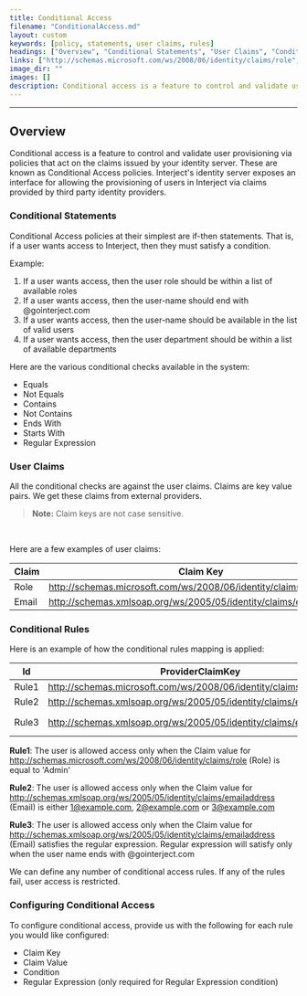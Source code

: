 ```yaml
---
title: Conditional Access
filename: "ConditionalAccess.md"
layout: custom
keywords: [policy, statements, user claims, rules]
headings: ["Overview", "Conditional Statements", "User Claims", "Conditional Rules", "Configuring Conditional Access"]
links: ["http://schemas.microsoft.com/ws/2008/06/identity/claims/role", "http://schemas.xmlsoap.org/ws/2005/05/identity/claims/emailaddress", "http://schemas.microsoft.com/ws/2008/06/identity/claims/role|Admin|Equals", "http://schemas.xmlsoap.org/ws/2005/05/identity/claims/emailaddress", "http://schemas.xmlsoap.org/ws/2005/05/identity/claims/emailaddress", "http://schemas.microsoft.com/ws/2008/06/identity/claims/role", "http://schemas.xmlsoap.org/ws/2005/05/identity/claims/emailaddress", "http://schemas.xmlsoap.org/ws/2005/05/identity/claims/emailaddress"]
image_dir: ""
images: []
description: Conditional access is a feature to control and validate user provisioning via policies that act on the claims issued by your identity server. These are known as Conditional Access policies. Interject's identity server exposes an interface for allowing the provisioning of users in Interject via claims provided by third party identity providers.
---
```

* * *

## Overview

Conditional access is a feature to control and validate user provisioning via policies that act on the claims issued by your identity server. These are known as Conditional Access policies. Interject's identity server exposes an interface for allowing the provisioning of users in Interject via claims provided by third party identity providers.

### Conditional Statements

Conditional Access policies at their simplest are if-then statements. That is, if a user wants access to Interject, then they must satisfy a condition.

Example:

1. If a user wants access, then the user role should be within a list of available roles
2. If a user wants access, then the user-name should end with @gointerject.com
3. If a user wants access, then the user-name should be available in the list of valid users
4. If a user wants access, then the user department should be within a list of available departments

Here are the various conditional checks available in the system:

- Equals
- Not Equals
- Contains
- Not Contains
- Ends With
- Starts With
- Regular Expression

### User Claims

All the conditional checks are against the user claims. Claims are key value pairs. We get these claims from external providers.

<blockquote class=highlight_note>
<b>Note:</b> Claim keys are not case sensitive.
</blockquote>
<br>

Here are a few examples of user claims:

| Claim | Claim Key | Claim Value |
|---|---|---|
| Role| http://schemas.microsoft.com/ws/2008/06/identity/claims/role | Admin |
| Email| http://schemas.xmlsoap.org/ws/2005/05/identity/claims/emailaddress | user@example.com |

### Conditional Rules

Here is an example of how the conditional rules mapping is applied:

| Id | ProviderClaimKey | ProviderClaimValue | Condition | Regular Expression |
|---|---|---|---|---|
| Rule1 | http://schemas.microsoft.com/ws/2008/06/identity/claims/role | Admin | Equals | |
| Rule2 | http://schemas.xmlsoap.org/ws/2005/05/identity/claims/emailaddress | 1@example.com,2@example.com,3@example.com | Contains | |
| Rule3 | http://schemas.xmlsoap.org/ws/2005/05/identity/claims/emailaddress | | RegularExpression | ^[A-Za-z0-9._%+-]+@gointerject\.com$ |

**Rule1**: The user is allowed access only when the Claim value for http://schemas.microsoft.com/ws/2008/06/identity/claims/role (Role) is equal to 'Admin'

**Rule2**: The user is allowed access only when the Claim value for http://schemas.xmlsoap.org/ws/2005/05/identity/claims/emailaddress (Email) is either 1@example.com, 2@example.com or 3@example.com

**Rule3**: The user is allowed access only when the Claim value for http://schemas.xmlsoap.org/ws/2005/05/identity/claims/emailaddress (Email) satisfies the regular expression. Regular expression will satisfy only when the user name ends with @gointerject.com

We can define any number of conditional access rules. If any of the rules fail, user access is restricted.

### Configuring Conditional Access

To configure conditional access, provide us with the following for each rule you would like configured: 

* Claim Key
* Claim Value
* Condition
* Regular Expression (only required for Regular Expression condition)
